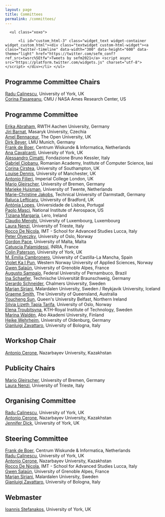 ```yaml
---
layout: page
title: Committees
permalink: /committees/
---
```

<div id="secondary" class="widget-area sidey" role="complementary">

      <ul class="xoxo">

          <li id="custom_html-3" class="widget_text widget-container widget_custom_html"><div class="textwidget custom-html-widget"><a class="twitter-timeline" data-width="300" data-height="600" data-theme="light" href="https://twitter.com/sefm_conf?ref_src=twsrc%5Etfw">Tweets by sefm2021</a> <script async src="https://platform.twitter.com/widgets.js" charset="utf-8"></script> </div></li>	</ul>
</div>
<h2>Programme Committee Chairs</h2>
<p><a href="https://www-users.cs.york.ac.uk/~raduc/">Radu Calinescu</a>, University of York, UK<br>
   <a href="https://www.ece.cmu.edu/directory/bios/pasareanu-corina.html">Corina Pasareanu</a>, CMU / NASA Ames Research Center, US
</p>

<h2>Programme Committee</h2>
<p><a href="https://ths.rwth-aachen.de/people/erika-abraham/">Erika Abraham</a>, RWTH Aachen University, Germany<br>
   <a href="https://www.muni.cz/en/people/3496-jiri-barnat">Jiri Barnat</a>, Masaryk University, Czechia<br>
   <a href="https://www.open.ac.uk/people/ab33792">Amel	Bennaceur</a>, The Open University, UK<br>
   <a href="https://www.sosy-lab.org/people/beyer/">Dirk Beyer</a>, LMU Munich, Germany<br>
   <a href="https://homepages.cwi.nl/~frb/">Frank de Boer</a>, Centrum Wiskunde & Informatica, Netherlands<br>
   <a href="https://www-users.cs.york.ac.uk/~alcc/">Ana Cavalcanti</a>, University of York, UK<br>
   <a href="https://es.fbk.eu/?author_name=alessandro-cimatti">Alessandro Cimatti</a>, Fondazione Bruno Kessler, Italy<br>
   <a href="https://profs.info.uaic.ro/~gabriel/">Gabriel Ciobanu</a>, Romanian Academy, Institute of Computer Science, Iasi<br>
   <a href="https://www.ecs.soton.ac.uk/people/corina">Corina Cirstea</a>, University of Southampton, UK<br>
   <a href="https://www.research.manchester.ac.uk/portal/louise.dennis.html">Louise Dennis</a>, University of Manchester, UK<br>
   <a href="https://www.antonio.filieri.name/">Antonio Filieri</a>, Imperial College London, UK<br>
   <a href="https://www.gleirscher.at/mg/">Mario Gleirscher</a>, University of Bremen, Germany<br>
   <a href="https://wwwhome.ewi.utwente.nl/~marieke/">Marieke Huisman</a>, University of Twente, Netherlands<br>
   <a href="https://www.informatik.tu-darmstadt.de/svpsys/semantik_und_verifikation_paralleler_systeme_svpsys/mitarbeiter_svpsys/jakobs_svpsys/index.en.jsp">Marie-Christine Jakobs</a>, Technical University of Darmstadt, Germany<br>
   <a href="https://www.bradford.ac.uk/staff/rlefticaru">Raluca Lefticaru</a>, University of Bradford, UK<br>
   <a href="https://www.di.fc.ul.pt/~mal/">Antónia Lopes</a>, Universidade de Lisboa, Portugal<br>
   <a href="https://haslab.uminho.pt/masci/">Paolo Masci</a>, National Institute of Aerospace, US<br>
   <a href="https://lero.ie/people/tiziana-margaria">Tiziana Margaria</a>, Lero, Ireland<br>
   <a href="https://claudiomenghi.github.io/">Claudio Menghi</a>, University of Luxembourg, Luxembourg<br>
   <a href="https://lauranenzi.github.io/">Laura Nenzi</a>, University of Trieste, Italy<br>
    <a href="https://www.imtlucca.it/it/rocco.denicola">Rocco De Nicola</a>, IMT - School for Advanced Studies Lucca, Italy<br>
   <a href="https://olveczky.se/">Peter Ölveczky</a>, University of Oslo, Norway<br>
   <a href="http://www.cs.um.edu.mt/gordon.pace/">Gordon Pace</a>, University of Malta, Malta<br>   
   <a href="http://www.lix.polytechnique.fr/~catuscia/">Catuscia Palamidessi</a>, INRIA, France<br>
   <a href="https://www-users.cs.york.ac.uk/cap508/">Colin Paterson</a>, University of York, UK<br>
   <a href="">M. Emilia Cambronero</a>, University of Castilla-La Mancha, Spain<br>
   <a href="https://ict.hvl.no/people/violetpun/">Violet Ka I Pun</a>, Western Norway University of Applied Sciences, Norway<br>
   <a href="http://convecs.inria.fr/people/Gwen.Salaun/">Gwen Salaün</a>, University of Grenoble Alpes, France<br>
   <a href="https://www.cin.ufpe.br/~acas/">Augusto Sampaio</a>, Federal University of Pernambuco, Brazil<br>
   <a href="https://www.tu-braunschweig.de/isf/team/schaefer">Ina Schaefer</a>, Technische Universität Braunschweig, Germany<br>
   <a href="http://www.cse.chalmers.se/~gersch/">Gerardo Schneider</a>, Chalmers University, Sweden<br>
   <a href="https://www.ru.is/faculty/marjan/">Marjan	Sirjani</a>, Malardalen University, Sweden / Reykjavik University, Iceland<br>
   <a href="https://staff.itee.uq.edu.au/smith/">Graeme	Smith</a>, The University of Queensland, Australia<br>
   <a href="https://pure.qub.ac.uk/en/persons/youcheng-sun">Youcheng Sun</a>, Queen's University Belfast, Northern Ireland<br>
   <a href="https://www.mn.uio.no/ifi/personer/vit/sltarifa/">Silvia Lizeth Tapia Tarifa</a>, University of Oslo, Norway<br>
   <a href="http://users.abo.fi/Elena.Troubitsyna/">Elena Troubitsyna</a>, KTH-Royal Institute of Technology, Sweden<br>
   <a href="http://users.abo.fi/marina.walden/home.html">Marina	Waldén</a>, Abo Akademi University, Finland<br>
   <a href="https://uol.de/en/scare/dr-heike-wehrheim">Heike Wehrheim</a>, University of Oldenburg, Germany<br>
   <a href="https://www.unibo.it/sitoweb/gianluigi.zavattaro">Gianluigi Zavattaro</a>, University of Bologna, Italy<br></p>

<h2>Workshop Chair</h2>
<p><a href="https://nu.edu.kz/faculty/antonio-cerone">Antonio Cerone</a>, Nazarbayev University, Kazakhstan</p>

<h2>Publicity Chairs</h2>
<p><a href="https://www.gleirscher.at/mg/">Mario Gleirscher</a>, University of Bremen, Germany<br>
   <a href="https://lauranenzi.github.io/">Laura Nenzi</a>, University of Trieste, Italy</p>

<h2>Organising Committee</h2>
<p><a href="https://www-users.cs.york.ac.uk/~raduc/">Radu Calinescu</a>, University of York, UK<br>
   <a href="https://nu.edu.kz/faculty/antonio-cerone">Antonio Cerone</a>, Nazarbayev University, Kazakhstan<br>
   <a href="https://www.cs.york.ac.uk/people/?group=aaip&username=jennd">Jennifer Dick</a>, University of York, UK</p>

<h2>Steering Committee</h2>
<p><a href="https://homepages.cwi.nl/~frb/">Frank de Boer</a>, Centrum Wiskunde & Informatica, Netherlands<br>
   <a href="https://www-users.cs.york.ac.uk/~raduc/">Radu Calinescu</a>, University of York, UK<br>
   <a href="https://nu.edu.kz/faculty/antonio-cerone">Antonio Cerone</a>, Nazarbayev University, Kazakhstan<br>
   <a href="https://www.imtlucca.it/it/rocco.denicola">Rocco De Nicola</a>, IMT - School for Advanced Studies Lucca, Italy<br>
   <a href="http://convecs.inria.fr/people/Gwen.Salaun/">Gwen Salaün</a>, University of Grenoble Alpes, France<br>
   <a href="http://www.ru.is/faculty/marjan/">Marjan Sirjani</a>, Malardalen University, Sweden<br>
   <a href="https://www.unibo.it/sitoweb/gianluigi.zavattaro/en">Gianluigi Zavattaro</a>, University of Bologna, Italy</p>

<h2>Webmaster</h2>
<a href="https://www.cs.york.ac.uk/people/?group=enterprise&username=ioanniss">Ioannis Stefanakos</a>, University of York, UK<br>
